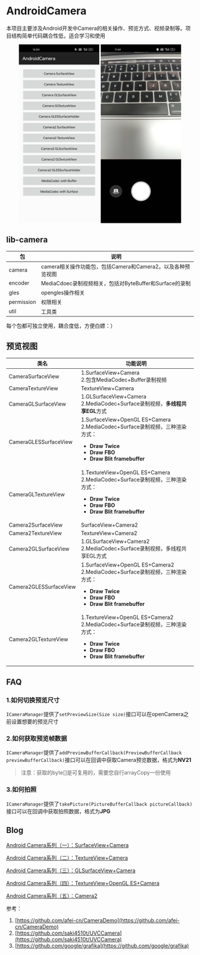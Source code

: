 # AndroidCamera

本项目主要涉及Android开发中Camera的相关操作、预览方式、视频录制等。项目结构简单代码耦合性低，适合学习和使用

<p align = "center">    
<img  src="./img/index.jpg" height="480" />
  <img  src="./img/camera.jpg" height="480" />
</p>



## lib-camera
|包|说明  |
|--|--|
| camera | camera相关操作功能包，包括Camera和Camera2。以及各种预览视图 |
| encoder | MediaCdoec录制视频相关，包括对ByteBuffer和Surface的录制 |
| gles | opengles操作相关 |
| permission | 权限相关 |
| util | 工具类 |

每个包都可独立使用，耦合度低，方便白嫖：）



## 预览视图

<table>
  <thead>
  	<th>类名</th>
    <th>功能说明</th>
	</thead>
  <tbody>
    <tr>
      <td>CameraSurfaceView</td>
      <td>1.SurfaceView+Camera<br>2.包含MediaCodec+Buffer录制视频</td>
    </tr>
    <tr>
      <td>CameraTextureView</td>
      <td>TextureView+Camera</td>
    </tr>
    <tr>
      <td>CameraGLSurfaceView</td>
      <td>1.GLSurfaceView+Camera<br>2.MediaCodec+Surface录制视频，<b>多线程共享EGL</b>方式</td>
    </tr>
    <tr>
      <td>CameraGLESSurfaceView</td>
      <td>1.SurfaceView+OpenGL ES+Camera<br>2.MediaCodec+Surface录制视频，三种渲染方式：<ul><li><b>Draw Twice</b></li><li><b>Draw FBO</b></li> <li><b>Draw Blit framebuffer</b></li></ul></td>
    </tr>
    <tr>
      <td>CameraGLTextureView</td>
      <td>1.TextureView+OpenGL ES+Camera<br/>2.MediaCodec+Surface录制视频，三种渲染方式：<ul><li><b>Draw Twice</b></li><li><b>Draw FBO</b></li> <li><b>Draw Blit framebuffer</b></li></ul></td>
    </tr>
    <tr>
      <td>Camera2SurfaceView</td>
      <td>SurfaceView+Camera2</td>
    </tr>
    <tr>
      <td>Camera2TextureView</td>
      <td>TextureView+Camera2</td>
    </tr>
    <tr>
      <td>Camera2GLSurfaceView</td>
      <td>1.GLSurfaceView+Camera2<br/>2.MediaCodec+Surface录制视频，多线程共享EGL方式</td>
    </tr>
    <tr>
      <td>Camera2GLESSurfaceView</td>
      <td>1.SurfaceView+OpenGL ES+Camera2<br/>2.MediaCodec+Surface录制视频，三种渲染方式：<ul><li><b>Draw Twice</b></li><li><b>Draw FBO</b></li> <li><b>Draw Blit framebuffer</b></li></ul></td>
    </tr>
    <tr>
      <td>Camera2GLTextureView</td>
      <td>1.TextureView+OpenGL ES+Camera2<br/>2.MediaCodec+Surface录制视频，三种渲染方式：<ul><li><b>Draw Twice</b></li><li><b>Draw FBO</b></li> <li><b>Draw Blit framebuffer</b></li></ul></td>
    </tr>
  </tbody>
</table>



## FAQ

### 1.如何切换预览尺寸

`ICameraManager`提供了`setPreviewSize(Size size)`接口可以在openCamera之前设置想要的预览尺寸

### 2.如何获取预览帧数据

`ICameraManager`提供了`addPreviewBufferCallback(PreviewBufferCallback previewBufferCallback)`接口可以在回调中获取Camera预览数据，格式为**NV21**

> 注意：获取的byte[]是可复用的，需要您自行arrayCopy一份使用

### 3.如何拍照

`ICameraManager`提供了`takePicture(PictureBufferCallback pictureCallback)`接口可以在回调中获取拍照数据，格式为**JPG**

## Blog

[Android Camera系列（一）：SurfaceView+Camera](https://blog.csdn.net/xiaozhiwz/article/details/141472537)

[Android Camera系列（二）：TextureView+Camera](https://blog.csdn.net/xiaozhiwz/article/details/141855031)

[Android Camera系列（三）：GLSurfaceView+Camera](https://blog.csdn.net/xiaozhiwz/article/details/141860162)

[Android Camera系列（四）：TextureView+OpenGL ES+Camera](https://blog.csdn.net/xiaozhiwz/article/details/142781497)

[Android Camera系列（五）：Camera2](https://blog.csdn.net/xiaozhiwz/article/details/142555345)



参考：
1. [https://github.com/afei-cn/CameraDemo](https://github.com/afei-cn/CameraDemo)
2. [https://github.com/saki4510t/UVCCamera](https://github.com/saki4510t/UVCCamera)
3. [https://github.com/google/grafika](https://github.com/google/grafika)